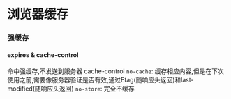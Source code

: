 
# 浏览器缓存

### 强缓存

#### expires & cache-control

命中强缓存,不发送到服务器
cache-control
`no-cache`: 缓存相应内容,但是在下次使用之前,需要像服务器验证是否有效,通过Etag(随响应头返回)和last-modified(随响应头返回)
`no-store`: 完全不缓存


